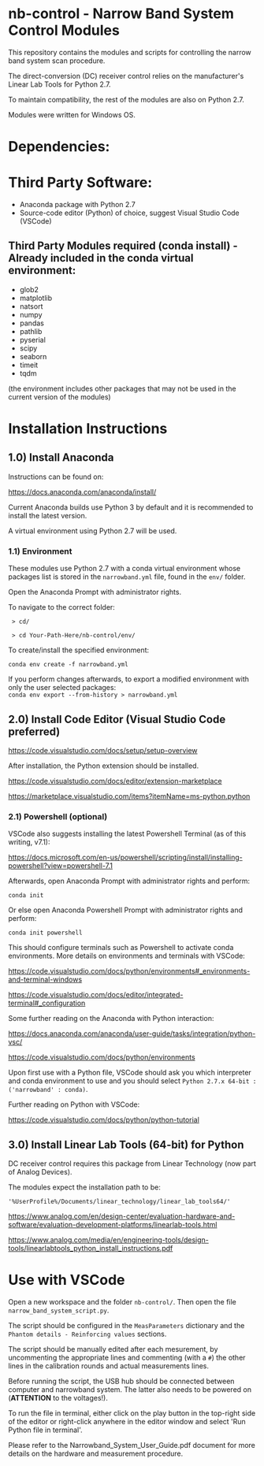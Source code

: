# nb-control - Narrow Band System Control Modules

This repository contains the modules and scripts for controlling the narrow band system scan procedure. 

The direct-conversion (DC) receiver control relies on the manufacturer's Linear Lab Tools for Python 2.7. 

To maintain compatibility, the rest of the modules are also on Python 2.7. 

Modules were written for Windows OS.


# Dependencies: 

# Third Party Software:

* Anaconda package with Python 2.7
* Source-code editor (Python) of choice, suggest Visual Studio Code (VSCode)

## Third Party Modules required (conda install) - Already included in the conda virtual environment:

* glob2
* matplotlib
* natsort
* numpy
* pandas
* pathlib
* pyserial
* scipy
* seaborn
* timeit
* tqdm

(the environment includes other packages that may not be used in the current version of the modules)

# Installation Instructions

## 1.0) Install Anaconda

Instructions can be found on:

https://docs.anaconda.com/anaconda/install/

Current Anaconda builds use Python 3 by default and it is recommended to install the latest version. 

A virtual environment using Python 2.7 will be used.

### 1.1) Environment

These modules use Python 2.7 with a conda virtual environment whose packages list is stored in the `narrowband.yml` file, found in the `env/` folder.

Open the Anaconda Prompt with administrator rights.

To navigate to the correct folder:

``` > cd/```

``` > cd Your-Path-Here/nb-control/env/```

To create/install the specified environment:

``` conda env create -f narrowband.yml ```

If you perform changes afterwards, to export a modified environment with only the user selected packages:  
``` conda env export --from-history > narrowband.yml ```

## 2.0) Install Code Editor (Visual Studio Code preferred)

https://code.visualstudio.com/docs/setup/setup-overview

After installation, the Python extension should be installed.

https://code.visualstudio.com/docs/editor/extension-marketplace

https://marketplace.visualstudio.com/items?itemName=ms-python.python

### 2.1) Powershell (optional)

VSCode also suggests installing the latest Powershell Terminal (as of this writing, v7.1):

https://docs.microsoft.com/en-us/powershell/scripting/install/installing-powershell?view=powershell-7.1

Afterwards, open Anaconda Prompt with administrator rights and perform:

```conda init```

Or else open Anaconda Powershell Prompt with administrator rights and perform:

```conda init powershell```

This should configure terminals such as Powershell to activate conda environments. More details on environments and terminals with VSCode:

https://code.visualstudio.com/docs/python/environments#_environments-and-terminal-windows

https://code.visualstudio.com/docs/editor/integrated-terminal#_configuration

Some further reading on the Anaconda with Python interaction:

https://docs.anaconda.com/anaconda/user-guide/tasks/integration/python-vsc/

https://code.visualstudio.com/docs/python/environments

Upon first use with a Python file, VSCode should ask you which interpreter and conda environment to use and you should select `Python 2.7.x 64-bit : ('narrowband' : conda)`.

Further reading on Python with VSCode:

https://code.visualstudio.com/docs/python/python-tutorial

## 3.0) Install Linear Lab Tools (64-bit) for Python

DC receiver control requires this package from Linear Technology (now part of Analog Devices).

The modules expect the installation path to be:

```'%UserProfile%/Documents/linear_technology/linear_lab_tools64/'```

https://www.analog.com/en/design-center/evaluation-hardware-and-software/evaluation-development-platforms/linearlab-tools.html

https://www.analog.com/media/en/engineering-tools/design-tools/linearlabtools_python_install_instructions.pdf

# Use with VSCode

Open a new workspace and the folder `nb-control/`. Then open the file `narrow_band_system_script.py`.

The script should be configured in the `MeasParameters` dictionary and the `Phantom details - Reinforcing values` sections. 

The script should be manually edited after each mesurement, by uncommenting the appropriate lines and commenting (with a `#`) the other lines in the calibration rounds and actual measurements lines.

Before running the script, the USB hub should be connected between computer and narrowband system. The latter also needs to be powered on (**ATTENTION** to the voltages!).

To run the file in terminal, either click on the play button in the top-right side of the editor or
right-click anywhere in the editor window and select 'Run Python file in terminal'.

Please refer to the Narrowband_System_User_Guide.pdf document for more details on the hardware and measurement procedure.




